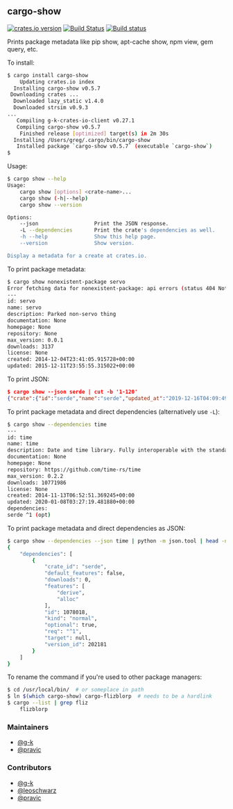 ## cargo-show

[![crates.io version](https://img.shields.io/crates/v/cargo-show.svg)](https://img.shields.io/crates/v/cargo-show.svg)
[![Build Status](https://travis-ci.org/g-k/cargo-show.svg?branch=master)](https://travis-ci.org/g-k/cargo-show)
[![Build status](https://ci.appveyor.com/api/projects/status/m9cf5vhft7qwisas?svg=true)](https://ci.appveyor.com/project/g-k/cargo-show)

Prints package metadata like pip show, apt-cache show, npm view, gem query, etc.

To install:

```sh
$ cargo install cargo-show
    Updating crates.io index
  Installing cargo-show v0.5.7
 Downloading crates ...
  Downloaded lazy_static v1.4.0
  Downloaded strsim v0.9.3
...
   Compiling g-k-crates-io-client v0.27.1
   Compiling cargo-show v0.5.7
    Finished release [optimized] target(s) in 2m 30s
  Installing /Users/greg/.cargo/bin/cargo-show
   Installed package `cargo-show v0.5.7` (executable `cargo-show`)
$
```

Usage:

```sh
$ cargo show --help
Usage:
    cargo show [options] <crate-name>...
    cargo show (-h|--help)
    cargo show --version

Options:
    --json                  Print the JSON response.
    -L --dependencies       Print the crate's dependencies as well.
    -h --help               Show this help page.
    --version               Show version.

Display a metadata for a create at crates.io.
```

To print package metadata:

```sh
$ cargo show nonexistent-package servo
Error fetching data for nonexistent-package: api errors (status 404 Not Found): Not Found
---
id: servo
name: servo
description: Parked non-servo thing
documentation: None
homepage: None
repository: None
max_version: 0.0.1
downloads: 3137
license: None
created: 2014-12-04T23:41:05.915728+00:00
updated: 2015-12-11T23:55:55.315022+00:00
```

To print JSON:

```json
$ cargo show --json serde | cut -b '1-120'
{"crate":{"id":"serde","name":"serde","updated_at":"2019-12-16T04:09:49.363249+00:00","versions":[196666,192011,185512,1
```

To print package metadata and direct dependencies (alternatively use `-L`):

```sh
$ cargo show --dependencies time
---
id: time
name: time
description: Date and time library. Fully interoperable with the standard library. Mostly compatible with #![no_std].
documentation: None
homepage: None
repository: https://github.com/time-rs/time
max_version: 0.2.2
downloads: 10771986
license: None
created: 2014-11-13T06:52:51.369245+00:00
updated: 2020-01-08T03:27:19.481880+00:00
dependencies:
serde ^1 (opt)
```


To print package metadata and direct dependencies as JSON:

```sh
$ cargo show --dependencies --json time | python -m json.tool | head -n25
{
    "dependencies": [
        {
            "crate_id": "serde",
            "default_features": false,
            "downloads": 0,
            "features": [
                "derive",
                "alloc"
            ],
            "id": 1078018,
            "kind": "normal",
            "optional": true,
            "req": "^1",
            "target": null,
            "version_id": 202181
        }
    ]
}
```


To rename the command if you're used to other package managers:

```sh
$ cd /usr/local/bin/  # or someplace in path
$ ln $(which cargo-show) cargo-flizblorp  # needs to be a hardlink
$ cargo --list | grep fliz
    flizblorp
```

### Maintainers

* [@g-k](https://github.com/g-k)
* [@pravic](https://github.com/pravic)

### Contributors

* [@g-k](https://github.com/g-k)
* [@leoschwarz](https://github.com/leoschwarz)
* [@pravic](https://github.com/pravic)
